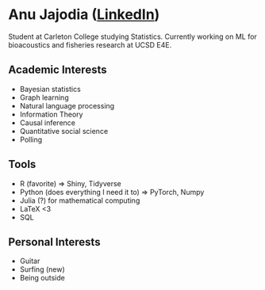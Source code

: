 # Anu Jajodia ([LinkedIn](linkedin.com/in/asjajodia))

Student at Carleton College studying Statistics. Currently working on ML for bioacoustics and fisheries research at UCSD E4E.

## Academic Interests
- Bayesian statistics
- Graph learning
- Natural language processing
- Information Theory
- Causal inference
- Quantitative social science
- Polling

## Tools
- R (favorite) => Shiny, Tidyverse
- Python (does everything I need it to) => PyTorch, Numpy
- Julia (?) for mathematical computing
- LaTeX <3
- SQL

## Personal Interests
- Guitar
- Surfing (new)
- Being outside
<!--
**AJajodia/ajajodia** is a ✨ _special_ ✨ repository because its `README.md` (this file) appears on your GitHub profile.

Here are some ideas to get you started:

- 🔭 I’m currently working on ...
- 🌱 I’m currently learning ...
- 👯 I’m looking to collaborate on ...
- 🤔 I’m looking for help with ...
- 💬 Ask me about ...
- 📫 How to reach me: ...
- 😄 Pronouns: ...
- ⚡ Fun fact: ...
-->
